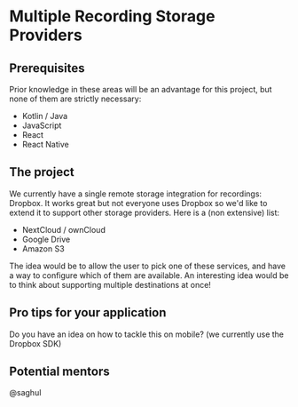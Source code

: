 # Multiple Recording Storage Providers

## Prerequisites
Prior knowledge in these areas will be an advantage for this project, but none of them
are strictly necessary:

* Kotlin / Java
* JavaScript
* React
* React Native

## The project
We currently have a single remote storage integration for recordings: Dropbox. It works great but not everyone uses Dropbox so we'd like to extend it to support other storage providers.
Here is a (non extensive) list:

- NextCloud / ownCloud
- Google Drive
- Amazon S3

The idea would be to allow the user to pick one of these services, and have a way to configure which of them are available. An interesting idea would be to think about supporting multiple destinations at once!

## Pro tips for your application
Do you have an idea on how to tackle this on mobile? (we currently use the Dropbox SDK)

## Potential mentors
@saghul
